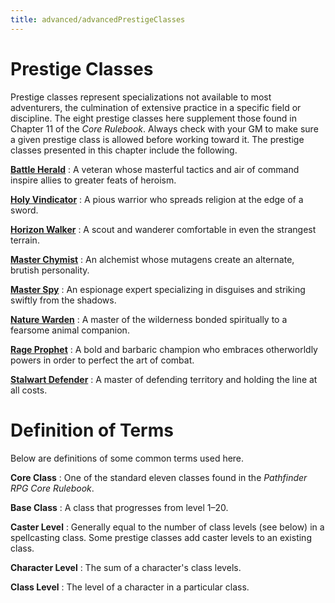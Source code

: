 ```yaml
---
title: advanced/advancedPrestigeClasses
---
```

# Prestige Classes 

Prestige classes represent specializations not available to most adventurers, the culmination of extensive practice in a specific field or discipline. The eight prestige classes here supplement those found in Chapter 11 of the _Core Rulebook_. Always check with your GM to make sure a given prestige class is allowed before working toward it. The prestige classes presented in this chapter include the following.

**[Battle Herald](prestigeClasses/battleHerald.md)** : A veteran whose masterful tactics and air of command inspire allies to greater feats of heroism.

**[Holy Vindicator](prestigeClasses/holyVindicator.md)** : A pious warrior who spreads religion at the edge of a sword.

**[Horizon Walker](prestigeClasses/horizonWalker.md)** : A scout and wanderer comfortable in even the strangest terrain.

**[Master Chymist](prestigeClasses/masterChymist.md)** : An alchemist whose mutagens create an alternate, brutish personality.

**[Master Spy](prestigeClasses/masterSpy.md)** : An espionage expert specializing in disguises and striking swiftly from the shadows.

**[Nature Warden](prestigeClasses/natureWarden.md)** : A master of the wilderness bonded spiritually to a fearsome animal companion.

**[Rage Prophet](prestigeClasses/rageProphet.md)** : A bold and barbaric champion who embraces otherworldly powers in order to perfect the art of combat.

**[Stalwart Defender](prestigeClasses/stalwartDefender.md)** : A master of defending territory and holding the line at all costs.

# Definition of Terms

Below are definitions of some common terms used here.

**Core Class** : One of the standard eleven classes found in the _Pathfinder RPG Core Rulebook_.

**Base Class** : A class that progresses from level 1–20.

**Caster Level** : Generally equal to the number of class levels (see below) in a spellcasting class. Some prestige classes add caster levels to an existing class.

**Character Level** : The sum of a character's class levels.

**Class Level** : The level of a character in a particular class.


